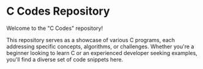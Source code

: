 
# C Codes Repository

Welcome to the "C Codes" repository!


This repository serves as a showcase of various C programs, each addressing specific concepts, algorithms, or challenges. Whether you're a beginner looking to learn C or an experienced developer seeking examples, you'll find a diverse set of code snippets here.
